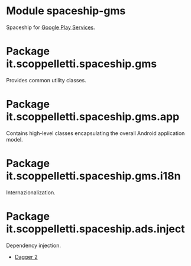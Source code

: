# Module spaceship-gms

Spaceship for [Google Play Services](http://developers.google.com/android).

# Package it.scoppelletti.spaceship.gms

Provides common utility classes.

# Package it.scoppelletti.spaceship.gms.app

Contains high-level classes encapsulating the overall Android application model.

# Package it.scoppelletti.spaceship.gms.i18n

Internazionalization.

# Package it.scoppelletti.spaceship.ads.inject

Dependency injection.

* [Dagger 2](http://google.github.io/dagger)
